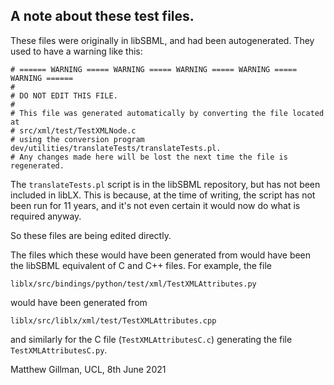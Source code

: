 A note about these test files.
-----------------------------

These files were originally in libSBML, and had been autogenerated.
They used to have a warning like this:

```
# ====== WARNING ===== WARNING ===== WARNING ===== WARNING ===== WARNING ======
#
# DO NOT EDIT THIS FILE.
#
# This file was generated automatically by converting the file located at
# src/xml/test/TestXMLNode.c
# using the conversion program dev/utilities/translateTests/translateTests.pl.
# Any changes made here will be lost the next time the file is regenerated.
```

The `translateTests.pl` script is in the libSBML repository, but has not been included
in libLX. This is because, at the time of writing, the script has not been run for 11
years, and it's not even certain it would now do what is required anyway.

So these files are being edited directly.

The files which these would have been generated from would have been the libSBML
equivalent of C and C++ files. For example, the file

`liblx/src/bindings/python/test/xml/TestXMLAttributes.py`

would have been generated from

`liblx/src/liblx/xml/test/TestXMLAttributes.cpp`

and similarly for the C file (`TestXMLAttributesC.c`) generating the file `TestXMLAttributesC.py`. 


Matthew Gillman, UCL, 8th June 2021